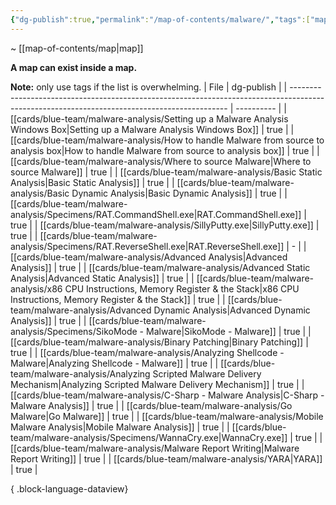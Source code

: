 ```yaml
---
{"dg-publish":true,"permalink":"/map-of-contents/malware/","tags":["map"]}
---
```


~ [[map-of-contents/map\|map]]

**A map can exist inside a map.**

**Note:** only use tags if the list is overwhelming.
| File                                                                                                                                         | dg-publish |
| -------------------------------------------------------------------------------------------------------------------------------------------- | ---------- |
| [[cards/blue-team/malware-analysis/Setting up a Malware Analysis Windows Box\|Setting up a Malware Analysis Windows Box]]                 | true       |
| [[cards/blue-team/malware-analysis/How to handle Malware from source to analysis box\|How to handle Malware from source to analysis box]] | true       |
| [[cards/blue-team/malware-analysis/Where to source Malware\|Where to source Malware]]                                                     | true       |
| [[cards/blue-team/malware-analysis/Basic Static Analysis\|Basic Static Analysis]]                                                         | true       |
| [[cards/blue-team/malware-analysis/Basic Dynamic Analysis\|Basic Dynamic Analysis]]                                                       | true       |
| [[cards/blue-team/malware-analysis/Specimens/RAT.CommandShell.exe\|RAT.CommandShell.exe]]                                                 | true       |
| [[cards/blue-team/malware-analysis/SillyPutty.exe\|SillyPutty.exe]]                                                                       | true       |
| [[cards/blue-team/malware-analysis/Specimens/RAT.ReverseShell.exe\|RAT.ReverseShell.exe]]                                                 | \-         |
| [[cards/blue-team/malware-analysis/Advanced Analysis\|Advanced Analysis]]                                                                 | true       |
| [[cards/blue-team/malware-analysis/Advanced Static Analysis\|Advanced Static Analysis]]                                                   | true       |
| [[cards/blue-team/malware-analysis/x86 CPU Instructions, Memory Register & the Stack\|x86 CPU Instructions, Memory Register & the Stack]] | true       |
| [[cards/blue-team/malware-analysis/Advanced Dynamic Analysis\|Advanced Dynamic Analysis]]                                                 | true       |
| [[cards/blue-team/malware-analysis/Specimens/SikoMode - Malware\|SikoMode - Malware]]                                                     | true       |
| [[cards/blue-team/malware-analysis/Binary Patching\|Binary Patching]]                                                                     | true       |
| [[cards/blue-team/malware-analysis/Analyzing Shellcode - Malware\|Analyzing Shellcode - Malware]]                                         | true       |
| [[cards/blue-team/malware-analysis/Analyzing Scripted Malware Delivery Mechanism\|Analyzing Scripted Malware Delivery Mechanism]]         | true       |
| [[cards/blue-team/malware-analysis/C-Sharp - Malware Analysis\|C-Sharp - Malware Analysis]]                                               | true       |
| [[cards/blue-team/malware-analysis/Go Malware\|Go Malware]]                                                                               | true       |
| [[cards/blue-team/malware-analysis/Mobile Malware Analysis\|Mobile Malware Analysis]]                                                     | true       |
| [[cards/blue-team/malware-analysis/Specimens/WannaCry.exe\|WannaCry.exe]]                                                                 | true       |
| [[cards/blue-team/malware-analysis/Malware Report Writing\|Malware Report Writing]]                                                       | true       |
| [[cards/blue-team/malware-analysis/YARA\|YARA]]                                                                                           | true       |

{ .block-language-dataview}
